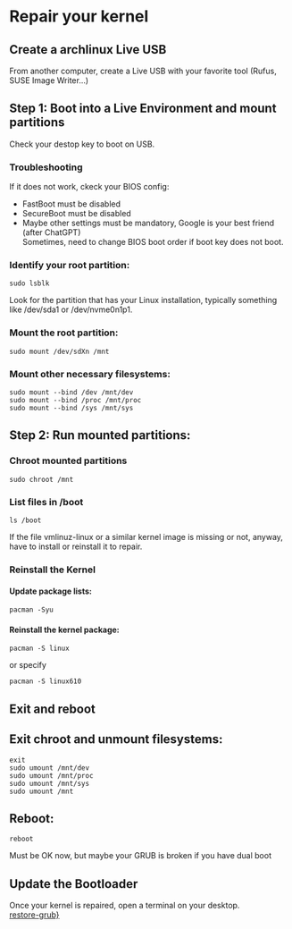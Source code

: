 ﻿# Repair your kernel
## Create a archlinux Live USB
From another computer, create a Live USB with your favorite tool (Rufus, SUSE Image Writer...)
## Step 1: Boot into a Live Environment and mount partitions
Check your destop key to boot on USB.  
### Troubleshooting
If it does not work, ckeck your BIOS config:
- FastBoot must be disabled
- SecureBoot must be disabled
- Maybe other settings must be mandatory, Google is your best friend (after ChatGPT)  
Sometimes, need to change BIOS boot order if boot key does not boot.
### Identify your root partition:
```shell
sudo lsblk
```
Look for the partition that has your Linux installation, typically something like /dev/sda1 or /dev/nvme0n1p1.

### Mount the root partition:
```shell
sudo mount /dev/sdXn /mnt
```

### Mount other necessary filesystems:
```shell
sudo mount --bind /dev /mnt/dev
sudo mount --bind /proc /mnt/proc
sudo mount --bind /sys /mnt/sys
```

## Step 2: Run mounted partitions:
### Chroot mounted partitions
```shell
sudo chroot /mnt
```

### List files in /boot
```shell
ls /boot
```
If the file vmlinuz-linux or a similar kernel image is missing or not, anyway, have to install or reinstall it to repair.

### Reinstall the Kernel

#### Update package lists:
```shell
pacman -Syu
```

#### Reinstall the kernel package:
```shell
pacman -S linux
```
or specify
```shell
pacman -S linux610
```

## Exit and reboot
## Exit chroot and unmount filesystems:
```shell
exit
sudo umount /mnt/dev
sudo umount /mnt/proc
sudo umount /mnt/sys
sudo umount /mnt
```

## Reboot:
```shell
reboot
```

Must be OK now, but maybe your GRUB is broken if you have dual boot
## Update the Bootloader
Once your kernel is repaired, open a terminal on your desktop.  
[restore-grub}](./restore-grub.md)

